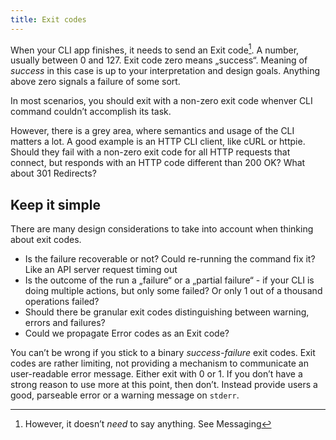 ```yaml
---
title: Exit codes
---
```


When your CLI app finishes, it needs to send an Exit code[^1]. A number, usually between 0 and 127. Exit code zero means „success“. Meaning of _success_ in this case is up to your interpretation and design goals. Anything above zero signals a failure of some sort.

In most scenarios, you should exit with a non-zero exit code whenver CLI command couldn’t accomplish its task.

However, there is a grey area, where semantics and usage of the CLI matters a lot. A good example is an HTTP CLI client, like cURL or httpie. Should they fail with a non-zero exit code for all HTTP requests that connect, but responds with an HTTP code different than 200 OK? What about 301 Redirects?

## Keep it simple

There are many design considerations to take into account when thinking about exit codes.

- Is the failure recoverable or not? Could re-running the command fix it? Like an API server request timing out
- Is the outcome of the run a „failure“ or a „partial failure“ - if your CLI is doing multiple actions, but only some failed? Or only 1 out of a thousand operations failed?
- Should there be granular exit codes distinguishing between warning, errors and failures?
- Could we propagate Error codes as an Exit code?

You can’t be wrong if you stick to a binary _success-failure_ exit codes. Exit codes are rather limiting, not providing a mechanism to communicate an user-readable error message. Either exit with 0 or 1. If you don’t have a strong reason to use more at this point, then don’t. Instead provide users a good, parseable error or a warning message on `stderr`.

[^1]: However, it doesn’t _need_ to say anything. See Messaging
